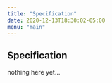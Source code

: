 ```yaml
---
title: "Specification"
date: 2020-12-13T18:30:02-05:00
menu: "main"
---
```


## Specification

nothing here yet...
